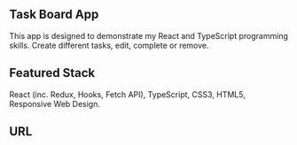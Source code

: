 ## Task Board App

This app is designed to demonstrate my React and TypeScript programming skills.
Create different tasks, edit, complete or remove.

## Featured Stack

React (inc. Redux, Hooks, Fetch API), TypeScript, CSS3, HTML5, Responsive Web Design.

## URL
